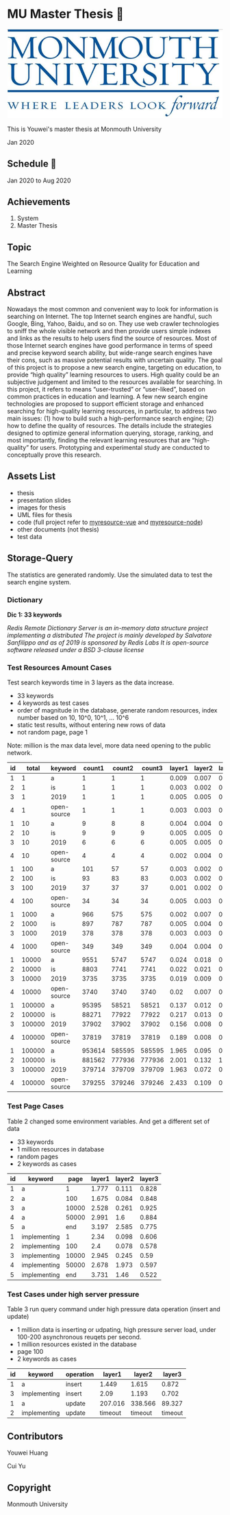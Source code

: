 # MU Master Thesis 📄

![Monmouth University](./logo.png)

This is Youwei's master thesis at Monmouth University

Jan 2020

## Schedule 📆

Jan 2020 to Aug 2020

## Achievements

1. System
2. Master Thesis

## Topic

The Search Engine Weighted on Resource Quality for Education and Learning

## Abstract

Nowadays the most common and convenient way to look for information is searching on Internet. The top Internet search engines are handful, such Google, Bing, Yahoo, Baidu, and so on. They use web crawler technologies to sniff the whole visible network and then provide users simple indexes and links as the results to help users find the source of resources. Most of those Internet search engines have good performance in terms of speed and precise keyword search ability, but wide-range search engines have their cons, such as massive potential results with uncertain quality. The goal of this project is to propose a new search engine, targeting on education, to provide “high quality” learning resources to users. High quality could be an subjective judgement and limited to the resources available for searching. In this project, it refers to means “user-trusted” or “user-liked”, based on common practices in education and learning. A few new search engine technologies are proposed to support efficient storage and enhanced searching for high-quality learning resources, in particular, to address two main issues: (1) how to build such a high-performance search engine; (2) how to define the quality of resources. The details include the strategies designed to optimize general information querying, storage, ranking, and most importantly, finding the relevant learning resources that are “high-quality” for users. Prototyping and experimental study are conducted to conceptually prove this research.

## Assets List

-   thesis
-   presentation slides
-   images for thesis
-   UML files for thesis
-   code (full project refer to [myresource-vue](https://github.com/devilyouwei/myresource-vue) and [myresource-node](https://github.com/devilyouwei/myresource-node))
-   other documents (not thesis)
-   test data

## Storage-Query

The statistics are generated randomly. Use the simulated data to test the search engine system.

### Dictionary

**Dic 1: 33 keywords**

_Redis Remote Dictionary Server is an in-memory data structure project implementing a distributed The project is mainly developed by Salvatore Sanfilippo and as of 2019 is sponsored by Redis Labs It is open-source software released under a BSD 3-clause license_

### Test Resources Amount Cases

Test search keywords time in 3 layers as the data increase.

-   33 keywords
-   4 keywords as test cases
-   order of magnitude in the database, generate random resources, index number based on 10, 10^0, 10^1, ... 10^6
-   static test results, without entering new rows of data
-   not random page, page 1

Note: million is the max data level, more data need opening to the public network.

| id  | total  | keyword     | count1 | count2 | count3 | layer1 | layer2 | layer3 |
| --- | ------ | ----------- | ------ | ------ | ------ | ------ | ------ | ------ |
| 1   | 1      | a           | 1      | 1      | 1      | 0.009  | 0.007  | 0.002  |
| 2   | 1      | is          | 1      | 1      | 1      | 0.003  | 0.002  | 0.001  |
| 3   | 1      | 2019        | 1      | 1      | 1      | 0.005  | 0.005  | 0.004  |
| 4   | 1      | open-source | 1      | 1      | 1      | 0.003  | 0.003  | 0.001  |
| 1   | 10     | a           | 9      | 8      | 8      | 0.004  | 0.004  | 0.003  |
| 2   | 10     | is          | 9      | 9      | 9      | 0.005  | 0.005  | 0.003  |
| 3   | 10     | 2019        | 6      | 6      | 6      | 0.005  | 0.005  | 0.003  |
| 4   | 10     | open-source | 4      | 4      | 4      | 0.002  | 0.004  | 0.002  |
| 1   | 100    | a           | 101    | 57     | 57     | 0.003  | 0.002  | 0.001  |
| 2   | 100    | is          | 93     | 83     | 83     | 0.003  | 0.002  | 0.002  |
| 3   | 100    | 2019        | 37     | 37     | 37     | 0.001  | 0.002  | 0.001  |
| 4   | 100    | open-source | 34     | 34     | 34     | 0.005  | 0.003  | 0.001  |
| 1   | 1000   | a           | 966    | 575    | 575    | 0.002  | 0.007  | 0.006  |
| 2   | 1000   | is          | 897    | 787    | 787    | 0.005  | 0.004  | 0.005  |
| 3   | 1000   | 2019        | 378    | 378    | 378    | 0.003  | 0.003  | 0.001  |
| 4   | 1000   | open-source | 349    | 349    | 349    | 0.004  | 0.004  | 0.002  |
| 1   | 10000  | a           | 9551   | 5747   | 5747   | 0.024  | 0.018  | 0.017  |
| 2   | 10000  | is          | 8803   | 7741   | 7741   | 0.022  | 0.021  | 0.021  |
| 3   | 10000  | 2019        | 3735   | 3735   | 3735   | 0.019  | 0.009  | 0.009  |
| 4   | 10000  | open-source | 3740   | 3740   | 3740   | 0.02   | 0.007  | 0.005  |
| 1   | 100000 | a           | 95395  | 58521  | 58521  | 0.137  | 0.012  | 0.117  |
| 2   | 100000 | is          | 88271  | 77922  | 77922  | 0.217  | 0.013  | 0.156  |
| 3   | 100000 | 2019        | 37902  | 37902  | 37902  | 0.156  | 0.008  | 0.069  |
| 4   | 100000 | open-source | 37819  | 37819  | 37819  | 0.189  | 0.008  | 0.09   |
| 1   | 100000 | a           | 953614 | 585595 | 585595 | 1.965  | 0.095  | 0.873  |
| 2   | 100000 | is          | 881562 | 777936 | 777936 | 2.001  | 0.132  | 1.212  |
| 3   | 100000 | 2019        | 379714 | 379709 | 379709 | 1.963  | 0.072  | 0.636  |
| 4   | 100000 | open-source | 379255 | 379246 | 379246 | 2.433  | 0.109  | 0.623  |

### Test Page Cases

Table 2 changed some environment variables. And get a different set of data

-   33 keywords
-   1 million resources in database
-   random pages
-   2 keywords as cases

| id  | keyword      | page  | layer1 | layer2 | layer3 |
| --- | ------------ | ----- | ------ | ------ | ------ |
| 1   | a            | 1     | 1.777  | 0.111  | 0.828  |
| 2   | a            | 100   | 1.675  | 0.084  | 0.848  |
| 3   | a            | 10000 | 2.528  | 0.261  | 0.925  |
| 4   | a            | 50000 | 2.991  | 1.6    | 0.884  |
| 5   | a            | end   | 3.197  | 2.585  | 0.775  |
| 1   | implementing | 1     | 2.34   | 0.098  | 0.606  |
| 2   | implementing | 100   | 2.4    | 0.078  | 0.578  |
| 3   | implementing | 10000 | 2.945  | 0.245  | 0.59   |
| 4   | implementing | 50000 | 2.678  | 1.973  | 0.597  |
| 5   | implementing | end   | 3.731  | 1.46   | 0.522  |

### Test Cases under high server pressure

Table 3 run query command under high pressure data operation (insert and update)

-   1 million data is inserting or udpating, high pressure server load, under 100-200 asynchronous reuqets per second.
-   1 million resources existed in the database
-   page 100
-   2 keywords as cases

| id  | keyword      | operation | layer1  | layer2  | layer3  |
| --- | ------------ | --------- | ------- | ------- | ------- |
| 1   | a            | insert    | 1.449   | 1.615   | 0.872   |
| 3   | implementing | insert    | 2.09    | 1.193   | 0.702   |
| 1   | a            | update    | 207.016 | 338.566 | 89.327  |
| 2   | implementing | update    | timeout | timeout | timeout |

## Contributors

Youwei Huang

Cui Yu

## Copyright

Monmouth University

